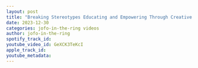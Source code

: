 ```yaml
---
layout: post
title: "Breaking Stereotypes Educating and Empowering Through Creative Representation"
date: 2023-12-30
categories: jofo-in-the-ring videos
author: jofo-in-the-ring
spotify_track_id: 
youtube_video_id: GeXCK3TeKcI
apple_track_id: 
youtube_metadata: 
---
```

